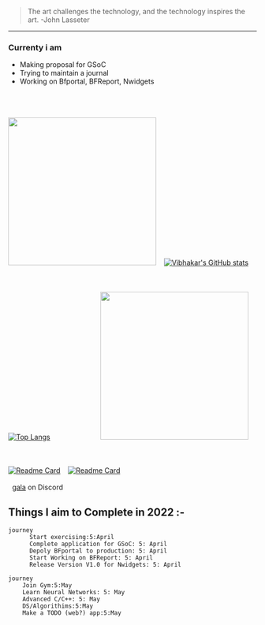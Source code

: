 >The art challenges the technology, and the technology inspires the art. -John Lasseter
***
### Currenty i am 
- Making proposal for GSoC 
- Trying to maintain a journal
- Working on Bfportal, BFReport, Nwidgets

&nbsp;    
&nbsp;   
&nbsp;  
<img src="https://media.giphy.com/media/WUlplcMpOCEmTGBtBW/giphy.gif" width="300">&nbsp; &nbsp; [![Vibhakar's GitHub stats](https://github-readme-stats.vercel.app/api?username=p0lygun&theme=highcontrast)](#)  
&nbsp;   
&nbsp;   
&nbsp;   
[![Top Langs](https://github-readme-stats.vercel.app/api/top-langs/?username=p0lygun&theme=highcontrast)](#)&nbsp;   &nbsp;   &nbsp;   &nbsp;   &nbsp;  &nbsp;   &nbsp;   &nbsp;   &nbsp;   &nbsp;  &nbsp;   &nbsp; &nbsp; <img src="https://media1.giphy.com/media/8YBpKSm3uPWG9Ca0F4/giphy.gif" width="300" height="300">  
&nbsp;   
&nbsp;   
&nbsp;  
[![Readme Card](https://github-readme-stats.vercel.app/api/pin/?username=p0lygun&repo=wallpaper-engine&theme=highcontrast)](https://github.com/p0lygun/wallpaper-engine)&nbsp;  &nbsp;   [![Readme Card](https://github-readme-stats.vercel.app/api/pin/?username=p0lygun&repo=portal_helper&theme=highcontrast)](https://github.com/p0lygun/portal_helper)
&nbsp;   
&nbsp;   
&nbsp;
[gala](https://discord.com/users/338947895665360898) on Discord
## Things I aim to Complete in 2022 :- 
```mermaid
journey
      Start exercising:5:April 
      Complete application for GSoC: 5: April
      Depoly BFportal to production: 5: April
      Start Working on BFReport: 5: April
      Release Version V1.0 for Nwidgets: 5: April
```
```mermaid
journey
    Join Gym:5:May
    Learn Neural Networks: 5: May
    Advanced C/C++: 5: May
    DS/Algorithims:5:May
    Make a TODO (web?) app:5:May
```

